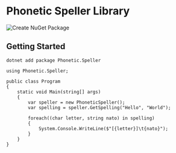 # Phonetic Speller Library

![Create NuGet Package](https://github.com/seesharprun/Phonetic.Speller/workflows/Create%20NuGet%20Package/badge.svg?branch=master)

## Getting Started

```
dotnet add package Phonetic.Speller
```

```
using Phonetic.Speller;

public class Program
{
    static void Main(string[] args)
    {
        var speller = new PhoneticSpeller();
        var spelling = speller.GetSpelling("Hello", "World");

        foreach((char letter, string nato) in spelling)
        {
            System.Console.WriteLine($"[{letter}]\t{nato}");
        }
    }
}
```